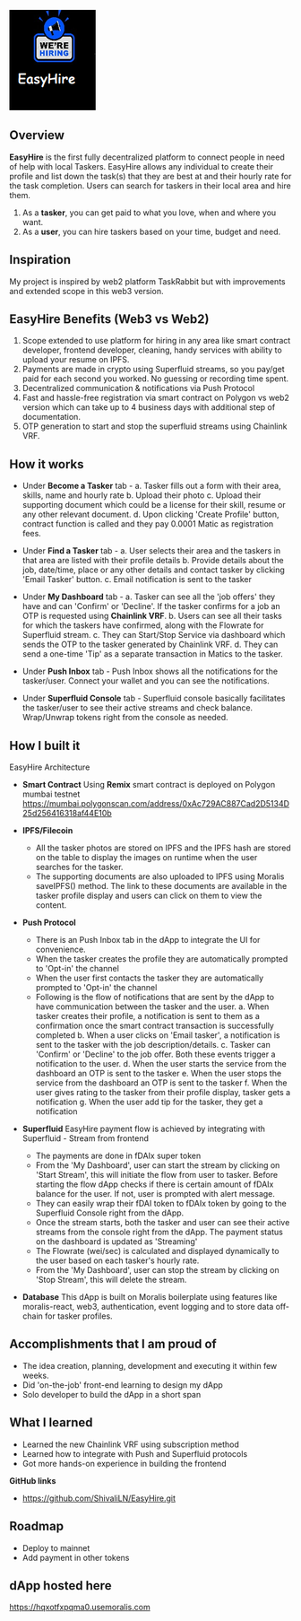 ![](./logosmall.png)

## Overview

**EasyHire** is the first fully decentralized platform to connect people in need of help with local Taskers.
EasyHire allows any individual to create their profile and list down the task(s) that they are best at and their hourly rate for the task completion. Users can search for taskers in their local area and hire them.

1. As a **tasker**, you can get paid to what you love, when and where you want.
2. As a **user**, you can hire taskers based on your time, budget and need.

## Inspiration

My project is inspired by web2 platform TaskRabbit but with improvements and extended scope in this web3 version.

## EasyHire Benefits (Web3 vs Web2)

1. Scope extended to use platform for hiring in any area like smart contract developer, frontend developer, cleaning, handy services with ability to upload your resume on IPFS.
2. Payments are made in crypto using Superfluid streams, so you pay/get paid for each second you worked. No guessing or recording time spent.
3. Decentralized communication & notifications via Push Protocol
4. Fast and hassle-free registration via smart contract on Polygon vs web2 version which can take up to 4 business days with additional step of documentation.
5. OTP generation to start and stop the superfluid streams using Chainlink VRF.

## How it works

- Under **Become a Tasker** tab -
  a. Tasker fills out a form with their area, skills, name and hourly rate
  b. Upload their photo
  c. Upload their supporting document which could be a license for their skill, resume or any other relevant document.
  d. Upon clicking 'Create Profile' button, contract function is called and they pay 0.0001 Matic as registration fees.

- Under **Find a Tasker** tab -
  a. User selects their area and the taskers in that area are listed with their profile details
  b. Provide details about the job, date/time, place or any other details and contact tasker by clicking 'Email Tasker' button.
  c. Email notification is sent to the tasker

- Under **My Dashboard** tab -
  a. Tasker can see all the 'job offers' they have and can 'Confirm' or 'Decline'. If the tasker confirms for a job an OTP is requested using **Chainlink VRF**.
  b. Users can see all their tasks for which the taskers have confirmed, along with the Flowrate for Superfluid stream.
  c. They can Start/Stop Service via dashboard which sends the OTP to the tasker generated by Chainlink VRF.
  d. They can send a one-time 'Tip' as a separate transaction in Matics to the tasker.

- Under **Push Inbox** tab -
  Push Inbox shows all the notifications for the tasker/user. Connect your wallet and you can see the notifications.

- Under **Superfluid Console** tab -
  Superfluid console basically facilitates the tasker/user to see their active streams and check balance. Wrap/Unwrap tokens right from the console as needed.

## How I built it

EasyHire Architecture

- **Smart Contract**
 Using **Remix** smart contract is deployed on Polygon mumbai testnet
 https://mumbai.polygonscan.com/address/0xAc729AC887Cad2D5134D25d256416318af44E10b

- **IPFS/Filecoin**

  - All the tasker photos are stored on IPFS and the IPFS hash are stored on the table to display the images on runtime when the user searches for the tasker.
  - The supporting documents are also uploaded to IPFS using Moralis saveIPFS() method. The link to these documents are available in the tasker profile display and users can click on them to view the content.

- **Push Protocol**
 
  - There is an Push Inbox tab in the dApp to integrate the UI for convenience.
  - When the tasker creates the profile they are automatically prompted to 'Opt-in' the channel
  - When the user first contacts the tasker they are automatically prompted to 'Opt-in' the channel
  - Following is the flow of notifications that are sent by the dApp to have communication between the tasker and the user.
    a. When tasker creates their profile, a notification is sent to them as a confirmation once the smart contract transaction is successfully completed
    b. When a user clicks on 'Email tasker', a notification is sent to the tasker with the job description/details.
    c. Tasker can 'Confirm' or 'Decline' to the job offer. Both these events trigger a notification to the user.
    d. When the user starts the service from the dashboard an OTP is sent to the tasker
    e. When the user stops the service from the dashboard an OTP is sent to the tasker
    f. When the user gives rating to the tasker from their profile display, tasker gets a notification
    g. When the user add tip for the tasker, they get a notification

- **Superfluid**
  EasyHire payment flow is achieved by integrating with Superfluid - Stream from frontend

  - The payments are done in fDAIx super token
  - From the 'My Dashboard', user can start the stream by clicking on 'Start Stream', this will initiate the flow from user to tasker. Before starting the flow dApp checks if there is certain amount of fDAIx balance for the user. If not, user is prompted with alert message.
  - They can easily wrap their fDAI token to fDAIx token by going to the Superfluid Console right from the dApp.
  - Once the stream starts, both the tasker and user can see their active streams from the console right from the dApp. The payment status on the dashboard is updated as 'Streaming'
  - The Flowrate (wei/sec) is calculated and displayed dynamically to the user based on each tasker's hourly rate.
  - From the 'My Dashboard', user can stop the stream by clicking on 'Stop Stream', this will delete the stream.

- **Database**
  This dApp is built on Moralis boilerplate using features like moralis-react, web3, authentication, event logging and to store data off-chain for tasker profiles.

## Accomplishments that I am proud of

- The idea creation, planning, development and executing it within few weeks.
- Did 'on-the-job' front-end learning to design my dApp
- Solo developer to build the dApp in a short span

## What I learned

- Learned the new Chainlink VRF using subscription method
- Learned how to integrate with Push and Superfluid protocols
- Got more hands-on experience in building the frontend

**GitHub links**

- https://github.com/ShivaliLN/EasyHire.git

## Roadmap

- Deploy to mainnet
- Add payment in other tokens

## dApp hosted here
https://hqxotfxpqma0.usemoralis.com

